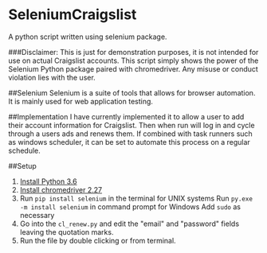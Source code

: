 # SeleniumCraigslist
A python script written using selenium package.

###Disclaimer:
This is just for demonstration purposes, it is not intended for use on actual Craigslist accounts.
This script simply shows the power of the Selenium Python package paired with chromedriver.
Any misuse or conduct violation lies with the user.

##Selenium
Selenium is a suite of tools that allows for browser automation.
It is mainly used for web application testing.

##Implementation
I have currently implemented it to allow a user to add their account information
for Craigslist. Then when run will log in and cycle through a users ads and renews them.
If combined with task runners such as windows scheduler, it can be set to automate this
process on a regular schedule.

##Setup
1. [Install Python 3.6](https://www.python.org/downloads/)
2. [Install chromedriver 2.27](https://sites.google.com/a/chromium.org/chromedriver/)
3. Run `pip install selenium` in the terminal for UNIX systems
   Run `py.exe -m install selenium` in command prompt for Windows
   Add `sudo` as necessary
4. Go into the `cl_renew.py` and edit the "email" and "password" fields leaving the quotation marks.
5. Run the file by double clicking or from terminal.
